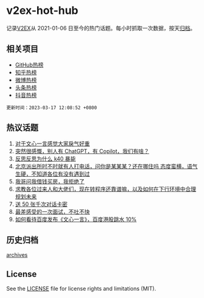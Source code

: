 # v2ex-hot-hub

 记录[V2EX](https://www.v2ex.com/)从 2021-01-06 日至今的热门话题。每小时抓取一次数据，按天[归档](archives)。
 
 ## 相关项目

- [GitHub热榜](https://github.com/lonnyzhang423/github-hot-hub)
- [知乎热榜](https://github.com/lonnyzhang423/zhihu-hot-hub)
- [微博热榜](https://github.com/lonnyzhang423/weibo-hot-hub)
- [头条热榜](https://github.com/lonnyzhang423/toutiao-hot-hub)
- [抖音热榜](https://github.com/lonnyzhang423/douyin-hot-hub)


 `更新时间：2023-03-17 12:08:52 +0800`

## 热议话题

1. [对于文心一言感觉大家戾气好重](https://www.v2ex.com/t/924741)
1. [突然很感慨，别人有 ChatGPT，有 Copilot，我们有啥？](https://www.v2ex.com/t/924746)
1. [反思反思为什么 k40 暴毙](https://www.v2ex.com/t/924494)
1. [北京派出所时不时就有人打电话，问你是某某某？还在哪住吗 态度蛮横，语气生硬，不知道各位有没有遇到过](https://www.v2ex.com/t/924498)
1. [我哥问我借钱买房，我拒绝了](https://www.v2ex.com/t/924735)
1. [求教各位过来人和大佬们，现在转程序还靠谱嘛，以及如何在下行环境中合理规划未来](https://www.v2ex.com/t/924651)
1. [送 50 张千次对话卡密](https://www.v2ex.com/t/924713)
1. [最差感受的一次面试，不吐不快](https://www.v2ex.com/t/924493)
1. [如何看待百度发布《文心一言》，百度港股跳水 10%](https://www.v2ex.com/t/924518)

## 历史归档

[archives](archives)

## License

See the [LICENSE](LICENSE) file for license rights and limitations (MIT).
